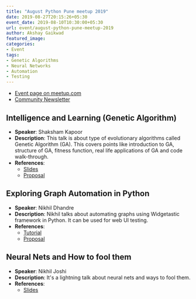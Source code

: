 ```yaml
---
title: "August Python Pune meetup 2019"
date: 2019-08-27T20:15:26+05:30
event_date: 2019-08-10T10:30:00+05:30
url: event/august-python-pune-meetup-2019
author: Akshay Gaikwad
featured_image:
categories:
- Event
tags:
- Genetic Algorithms
- Neural Networks
- Automation
- Testing
---
```


  * [Event page on meetup.com](https://www.meetup.com/PythonPune/events/263413078/)
  * [Community Newsletter](./community_news.md)

## Intelligence and Learning (Genetic Algorithm)
  * **Speaker**: Shaksham Kapoor
  * **Description**: This talk is about type of evolutionary
    algorithms called Genetic Algorithm (GA). This covers points like
    introduction to GA, structure of GA, fitness function, real life
    applications of GA and code walk-through.
  * **References**:
    * [Slides](https://github.com/pythonpune/meetup-talks/files/3491013/Genetic_Prog.pdf)
    * [Proposal](https://github.com/pythonpune/meetup-talks/issues/32)

## Exploring Graph Automation in Python
  * **Speaker**: Nikhil Dhandre
  * **Description**: Nikhil talks about automating graphs using
    Widgetastic framework in Python. It can be used for web UI testing.
  * **References**:
    * [Tutorial](https://github.com/digitronik/tutorial_widgetastic)
    * [Proposal](https://github.com/pythonpune/meetup-talks/issues/25)

## Neural Nets and How to fool them
  * **Speaker**: Nikhil Joshi
  * **Description**: It's a lightning talk about neural nets and ways
    to fool them.
  * **References**:
    * [Slides](https://drive.google.com/open?id=0B4wcNP2r35CRSHNDVWl4WnJxUU9CMUkyWTJYVjVpQUxrcE1Z)
